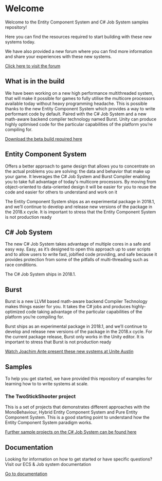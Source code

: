 # Welcome
Welcome to the Entity Component System and C# Job System samples repository!

Here you can find the resources required to start building with these new systems today.

We have also provided a new forum where you can find more information and share your experiences with these new systems.

[Click here to visit the forum](https://unity3d.com/performance-by-default)

## What is in the build
We have been working on a new high performance multithreaded system, that will make it possible for games to fully utilise the multicore processors available today without heavy programming headache. This is possible thanks to the new Entity Component System which provides a way to write performant code by default. Paired with the C# Job System and a new math-aware backend compiler technology named Burst. Unity can produce highly optimised code for the particular capabilities of the platform you’re compiling for. 

[Download the beta build required here](https://beta.unity3d.com/download/ed1bf90b40e6/public_download.html)

## Entity Component System
Offers a better approach to game design  that allows you to concentrate on the actual problems you are solving: the data and behavior that make up your game. It leverages the C# Job System and Burst Compiler enabling you to take full advantage of today's multicore processors. By moving from object-oriented to data-oriented design it will be easier for you to reuse the code and easier for others to understand and work on it

The Entity Component System ships as an experimental package in 2018.1, and we’ll continue to develop and release new versions of the package in the 2018.x cycle. It is important to stress that the Entity Component System is not production ready 

## C# Job System
The new C# Job System takes advantage of multiple cores in a safe and easy way. Easy, as it’s designed to open this approach up to user scripts and to allow users to write fast, jobified code providing, and safe because it provides protection from some of the pitfalls of multi-threading such as race conditions. 

The C# Job System ships in 2018.1.

## Burst
Burst is a new LLVM based math-aware backend Compiler Technology makes things easier for you. It takes the C# jobs and produces highly-optimized code taking advantage of the particular capabilities of the platform you’re compiling for.

Burst ships as an experimental package in 2018.1, and we’ll continue to develop and release new versions of the package in the 2018.x cycle. For the current package release, Burst only works in the Unity editor. It is important to stress that Burst is not production ready

[Watch Joachim Ante present these new systems at Unite Austin](https://youtu.be/tGmnZdY5Y-E)

## Samples
To help you get started, we have provided this repository of examples for learning how to to write systems at scale. 

### The TwoStickShooter project
This is a set of projects that demonstrates different approaches with the MonoBehaviour, Hybrid Entity Component System and Pure Entity Component System. This is a good starting point to understand how the Entity Component System paradigm works. 

[Further sample projects on the C# Job System can be found here](https://github.com/stella3d/job-system-cookbook)

## Documentation
Looking for information on how to get started or have specific questions? Visit our ECS & Job system documentation 

[Go to documentation](https://github.com/Unity-Technologies/EntityComponentSystemSamples/blob/master/Documentation/index.md)
